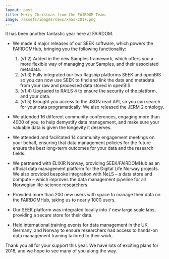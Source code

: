 ```yaml
---
layout: post
title: Merry Christmas from the FAIRDOM Team.
image: /assets/images/news/xmas-2017.png
---
```



It has been another fantastic year here at FAIRDOM.

* We made 4 major releases of our SEEK software, which powers the FAIRDOMHub, bringing you the following functionality:
    1. (v1.2) Added in the new Samples framework, which offers you a more flexible way of managing your Samples, and their associated metadata.
    2. (v1.3) Fully integrated our two flagship platforms SEEK and openBIS so you can now use SEEK to find and link the data and metadata from your raw and processed data stored in openBIS. 
    3. (v1.4) Upgraded to RAILS 4 to ensure the security of the platform, and your data. 
    4. (v1.5) Brought you access to the JSON read API, so you can search for your data programatically. We also released the JERM 2 ontology.

* We attended 16 different community conferences, engaging more than 4000 of you, to help demystify data management, and make sure your valuable data is given the longevity it deserves.
* We attended and facilitated 14 community engagement meetings on your behalf, ensuring that data management policies for the future ensure the best long-term outcomes for your data and the research fields.
* We partnered with ELIXIR Norway, providing SEEK/FAIRDOMHub as an official data management platform for the Digital Life Norway projects. We also provided bespoke integration with NeLS – a data store and compute – which improves the data management pipeline for all Norwegian life-science researchers.
* Provided more than 200 new users with space to manage their data on the FAIRDOMHub, taking us to nearly 1000 users.
* Our SEEK platform was integrated locally into 7 new large scale labs, providing a secure store for their data.
* Held international training events for data management in the UK, Germany, and Norway to ensure researchers had access to hands-on data management training tailored to their work.

Thank you all for your support this year. We have lots of exciting plans for 2018, and we hope to see many of you along the way.